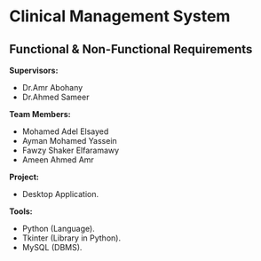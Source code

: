 # Clinical Management System
## Functional & Non-Functional Requirements

**Supervisors:**
  - Dr.Amr Abohany
  - Dr.Ahmed Sameer
  
**Team Members:**
  - Mohamed Adel Elsayed
  - Ayman Mohamed Yassein
  - Fawzy Shaker Elfaramawy
  - Ameen Ahmed Amr

**Project:**
  - Desktop Application.

**Tools:**
  - Python (Language).
  - Tkinter (Library in Python).
  - MySQL (DBMS).
